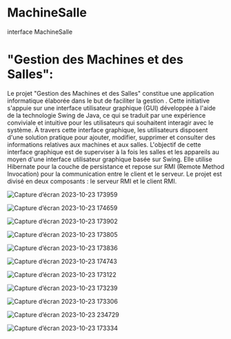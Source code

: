 # MachineSalle
 interface MachineSalle
 # "Gestion des Machines et des Salles":
 
Le projet "Gestion des Machines et des Salles" constitue une application informatique élaborée dans le but de faciliter la gestion . Cette initiative s'appuie sur une interface utilisateur graphique (GUI) développée à l'aide de la technologie Swing de Java, ce qui se traduit par une expérience conviviale et intuitive pour les utilisateurs qui souhaitent interagir avec le système.
À travers cette interface graphique, les utilisateurs disposent d'une solution pratique pour ajouter, modifier, supprimer et consulter des informations relatives aux machines et aux salles. 
L'objectif de cette interface graphique est de superviser à la fois les salles et les appareils au moyen d'une interface utilisateur graphique basée sur Swing. Elle utilise Hibernate pour la couche de persistance et repose sur RMI (Remote Method Invocation) pour la communication entre le client et le serveur. Le projet est divisé en deux composants : le serveur RMI et le client RMI.


![Capture d’écran 2023-10-23 173959](https://github.com/sana7867/MachineSalle/assets/147515885/54bda2a3-12b8-4642-88ca-5392da486276)


![Capture d’écran 2023-10-23 174659](https://github.com/sana7867/MachineSalle/assets/147515885/130a39fa-01fb-495e-94b4-3ed9899324f3)


![Capture d’écran 2023-10-23 173902](https://github.com/sana7867/MachineSalle/assets/147515885/1a431978-42f1-4881-9738-ebcb9518d324)


![Capture d’écran 2023-10-23 173805](https://github.com/sana7867/MachineSalle/assets/147515885/1214132e-d427-4c67-87d0-97e3bcace78e)


![Capture d’écran 2023-10-23 173836](https://github.com/sana7867/MachineSalle/assets/147515885/a8fa235a-d02a-4958-bd68-accb582827c0)


![Capture d’écran 2023-10-23 174743](https://github.com/sana7867/MachineSalle/assets/147515885/dcc23099-184c-42d3-b4b3-4623b3545f7c)


![Capture d’écran 2023-10-23 173122](https://github.com/sana7867/MachineSalle/assets/147515885/d7297eac-2831-41aa-9a44-6ad871c85a66)


![Capture d’écran 2023-10-23 173239](https://github.com/sana7867/MachineSalle/assets/147515885/785bc3de-c324-41ba-81e1-d9c9322f6e30)


![Capture d’écran 2023-10-23 173306](https://github.com/sana7867/MachineSalle/assets/147515885/df6765bf-2af4-4940-8c47-01d40eea87bf)


![Capture d’écran 2023-10-23 234729](https://github.com/sana7867/MachineSalle/assets/147515885/495c249d-7a25-448b-81ae-0bf7da4549f5)



![Capture d’écran 2023-10-23 173334](https://github.com/sana7867/MachineSalle/assets/147515885/54006471-57df-47e2-9392-1a073715f788)




